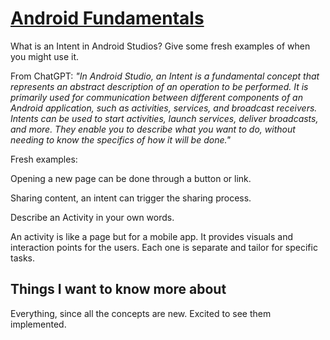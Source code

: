 # [Android Fundamentals](https://developer.android.com/guide/components/fundamentals)

What is an Intent in Android Studios? Give some fresh examples of when you might use it.

From ChatGPT:
*"In Android Studio, an Intent is a fundamental concept that represents an abstract description of an operation to be performed. It is primarily used for communication between different components of an Android application, such as activities, services, and broadcast receivers. Intents can be used to start activities, launch services, deliver broadcasts, and more. They enable you to describe what you want to do, without needing to know the specifics of how it will be done."*

Fresh examples:

Opening a new page can be done through a button or link.

Sharing content, an intent can trigger the sharing process.

Describe an Activity in your own words.

An activity is like a page but for a mobile app. It provides visuals and interaction points for the users. Each one is separate and tailor for specific tasks.

## Things I want to know more about

Everything, since all the concepts are new. Excited to see them implemented.
